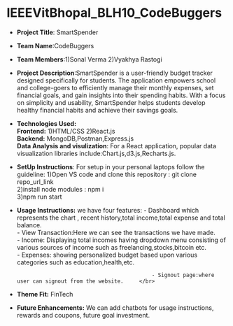 # IEEEVitBhopal_BLH10_CodeBuggers
- **Project Title**: SmartSpender <br/>
- **Team Name**:CodeBuggers
- **Team Members**:1)Sonal Verma 
                   2)Vyakhya Rastogi <br/>
- **Project Description**:SmartSpender is a user-friendly budget tracker designed specifically for students. The application empowers school and college-goers to efficiently manage their monthly expenses, set financial goals, and gain insights into their spending habits. With a focus on simplicity and usability, SmartSpender helps students develop healthy financial habits and achieve their savings goals. <br/>
- **Technologies Used:** <br/> 
**Frontend:** 1)HTML/CSS 
              2)React.js </br>
**Backend:** MongoDB,Postman,Express.js <br/>
**Data Analysis and visulization**: For a React application, popular data visualization libraries include:Chart.js,d3.js,Recharts.js. <br/>
- **SetUp Instructions**: 
            For setup in your personal laptops follow the guideline:
                     1)Open VS code and clone this repository : git clone repo_url_link </br>
                     2)install node modules : npm i  </br>
                     3)npm run start <br/>
- **Usage Instructions:** we have four features: -  Dashboard which represents the chart , recent history,total income,total expense and total balance.</br>
                                                 -  View Transaction:Here we can see the transactions we have made.</br>
                                                 -  Income: Displaying total incomes having dropdown menu consisting of various sources of income such as freelancing,stocks,bitcoin etc.</br>
                                                 -  Expenses: showing personalized budget based upon various categories such as education,health,etc.</br>
   
                                                 - Signout page:where user can signout from the website.     </br>                                    
                                              
  
                     
- **Theme Fit:** FinTech <br/>
- **Future Enhancements:** We can add chatbots for usage instructions, rewards and coupons, future goal investment.

